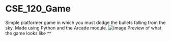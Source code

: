 # CSE_120_Game
Simple platformer game in which you must dodge the bullets falling from the sky.
Made using Python and the Arcade module.
![image](https://github.com/JonkyM/CSE_120_Game/assets/78129457/de7151a4-044c-4ee1-84d9-deaa32c774fc)
Preview of what the game looks like ^^
